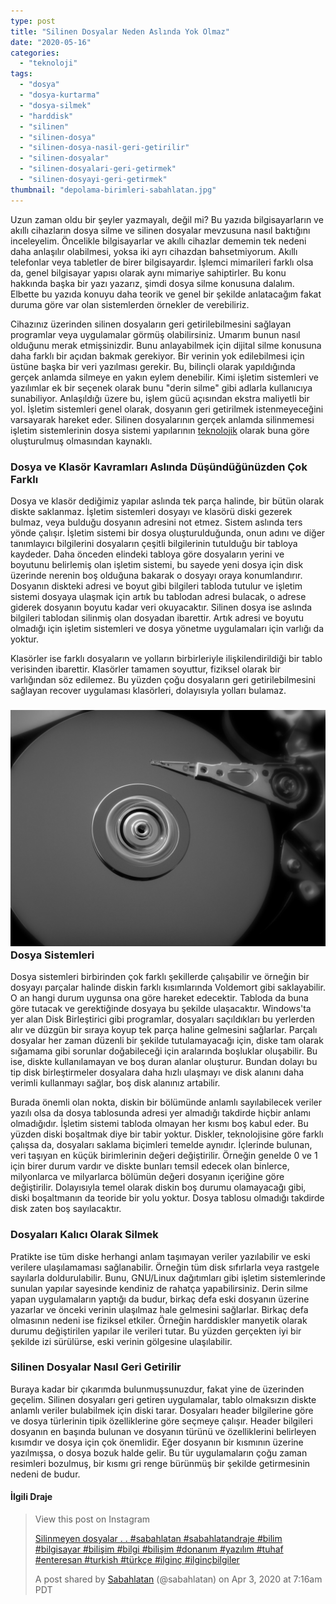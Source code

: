 ```yaml
---
type: post
title: "Silinen Dosyalar Neden Aslında Yok Olmaz"
date: "2020-05-16"
categories: 
  - "teknoloji"
tags: 
  - "dosya"
  - "dosya-kurtarma"
  - "dosya-silmek"
  - "harddisk"
  - "silinen"
  - "silinen-dosya"
  - "silinen-dosya-nasil-geri-getirilir"
  - "silinen-dosyalar"
  - "silinen-dosyalari-geri-getirmek"
  - "silinen-dosyayi-geri-getirmek"
thumbnail: "depolama-birimleri-sabahlatan.jpg"
---
```


Uzun zaman oldu bir şeyler yazmayalı, değil mi? Bu yazıda bilgisayarların ve akıllı cihazların dosya silme ve silinen dosyalar mevzusuna nasıl baktığını inceleyelim. Öncelikle bilgisayarlar ve akıllı cihazlar dememin tek nedeni daha anlaşılır olabilmesi, yoksa iki ayrı cihazdan bahsetmiyorum. Akıllı telefonlar veya tabletler de birer bilgisayardır. İşlemci mimarileri farklı olsa da, genel bilgisayar yapısı olarak aynı mimariye sahiptirler. Bu konu hakkında başka bir yazı yazarız, şimdi dosya silme konusuna dalalım. Elbette bu yazıda konuyu daha teorik ve genel bir şekilde anlatacağım fakat duruma göre var olan sistemlerden örnekler de verebiliriz.

Cihazınız üzerinden silinen dosyaların geri getirilebilmesini sağlayan programlar veya uygulamalar görmüş olabilirsiniz. Umarım bunun nasıl olduğunu merak etmişsinizdir. Bunu anlayabilmek için dijital silme konusuna daha farklı bir açıdan bakmak gerekiyor. Bir verinin yok edilebilmesi için üstüne başka bir veri yazılması gerekir. Bu, bilinçli olarak yapıldığında gerçek anlamda silmeye en yakın eylem denebilir. Kimi işletim sistemleri ve yazılımlar ek bir seçenek olarak bunu "derin silme" gibi adlarla kullanıcıya sunabiliyor. Anlaşıldığı üzere bu, işlem gücü açısından ekstra maliyetli bir yol. İşletim sistemleri genel olarak, dosyanın geri getirilmek istenmeyeceğini varsayarak hareket eder. Silinen dosyalarının gerçek anlamda silinmemesi işletim sistemlerinin dosya sistemi yapılarının [teknolojik](https://sabahlatan.com/blog/kategori/teknoloji/) olarak buna göre oluşturulmuş olmasından kaynaklı.

### Dosya ve Klasör Kavramları Aslında Düşündüğünüzden Çok Farklı

Dosya ve klasör dediğimiz yapılar aslında tek parça halinde, bir bütün olarak diskte saklanmaz. İşletim sistemleri dosyayı ve klasörü diski gezerek bulmaz, veya bulduğu dosyanın adresini not etmez. Sistem aslında ters yönde çalışır. İşletim sistemi bir dosya oluşturulduğunda, onun adını ve diğer tanımlayıcı bilgilerini dosyaların çeşitli bilgilerinin tutulduğu bir tabloya kaydeder. Daha önceden elindeki tabloya göre dosyaların yerini ve boyutunu belirlemiş olan işletim sistemi, bu sayede yeni dosya için disk üzerinde nerenin boş olduğuna bakarak o dosyayı oraya konumlandırır. Dosyanın diskteki adresi ve boyut gibi bilgileri tabloda tutulur ve işletim sistemi dosyaya ulaşmak için artık bu tablodan adresi bulacak, o adrese giderek dosyanın boyutu kadar veri okuyacaktır. Silinen dosya ise aslında bilgileri tablodan silinmiş olan dosyadan ibarettir. Artık adresi ve boyutu olmadığı için işletim sistemleri ve dosya yönetme uygulamaları için varlığı da yoktur.

Klasörler ise farklı dosyaların ve yolların birbirleriyle ilişkilendirildiği bir tablo verisinden ibarettir. Klasörler tamamen soyuttur, fiziksel olarak bir varlığından söz edilemez. Bu yüzden çoğu dosyaların geri getirilebilmesini sağlayan recover uygulaması klasörleri, dolayısıyla yolları bulamaz.

### ![Harddisk üzerinden silinen dosyalar](images/harddisk-sabahlatan-scaled.jpg)Dosya Sistemleri

Dosya sistemleri birbirinden çok farklı şekillerde çalışabilir ve örneğin bir dosyayı parçalar halinde diskin farklı kısımlarında Voldemort gibi saklayabilir. O an hangi durum uygunsa ona göre hareket edecektir. Tabloda da buna göre tutacak ve gerektiğinde dosyaya bu şekilde ulaşacaktır. Windows'ta yer alan Disk Birleştirici gibi programlar, dosyaları saçıldıkları bu yerlerden alır ve düzgün bir sıraya koyup tek parça haline gelmesini sağlarlar. Parçalı dosyalar her zaman düzenli bir şekilde tutulamayacağı için, diske tam olarak sığamama gibi sorunlar doğabileceği için aralarında boşluklar oluşabilir. Bu ise, diskte kullanılamayan ve boş duran alanlar oluşturur. Bundan dolayı bu tip disk birleştirmeler dosyalara daha hızlı ulaşmayı ve disk alanını daha verimli kullanmayı sağlar, boş disk alanınız artabilir.

Burada önemli olan nokta, diskin bir bölümünde anlamlı sayılabilecek veriler yazılı olsa da dosya tablosunda adresi yer almadığı takdirde hiçbir anlamı olmadığıdır. İşletim sistemi tabloda olmayan her kısmı boş kabul eder. Bu yüzden diski boşaltmak diye bir tabir yoktur. Diskler, teknolojisine göre farklı çalışsa da, dosyaları saklama biçimleri temelde aynıdır. İçlerinde bulunan, veri taşıyan en küçük birimlerinin değeri değiştirilir. Örneğin genelde 0 ve 1 için birer durum vardır ve diskte bunları temsil edecek olan binlerce, milyonlarca ve milyarlarca bölümün değeri dosyanın içeriğine göre değiştirilir. Dolayısıyla temel olarak diskin boş durumu olamayacağı gibi, diski boşaltmanın da teoride bir yolu yoktur. Dosya tablosu olmadığı takdirde disk zaten boş sayılacaktır.

### Dosyaları Kalıcı Olarak Silmek

Pratikte ise tüm diske herhangi anlam taşımayan veriler yazılabilir ve eski verilere ulaşılamaması sağlanabilir. Örneğin tüm disk sıfırlarla veya rastgele sayılarla doldurulabilir. Bunu, GNU/Linux dağıtımları gibi işletim sistemlerinde sunulan yapılar sayesinde kendiniz de rahatça yapabilirsiniz. Derin silme yapan uygulamaların yaptığı da budur, birkaç defa eski dosyanın üzerine yazarlar ve önceki verinin ulaşılmaz hale gelmesini sağlarlar. Birkaç defa olmasının nedeni ise fiziksel etkiler. Örneğin harddiskler manyetik olarak durumu değiştirilen yapılar ile verileri tutar. Bu yüzden gerçekten iyi bir şekilde izi sürülürse, eski verinin gölgesine ulaşılabilir.

### Silinen Dosyalar Nasıl Geri Getirilir

Buraya kadar bir çıkarımda bulunmuşsunuzdur, fakat yine de üzerinden geçelim. Silinen dosyaları geri getiren uygulamalar, tablo olmaksızın diskte anlamlı veriler bulabilmek için diski tarar. Dosyaları header bilgilerine göre ve dosya türlerinin tipik özelliklerine göre seçmeye çalışır. Header bilgileri dosyanın en başında bulunan ve dosyanın türünü ve özelliklerini belirleyen kısımdır ve dosya için çok önemlidir. Eğer dosyanın bir kısmının üzerine yazılmışsa, o dosya bozuk halde gelir. Bu tür uygulamaların çoğu zaman resimleri bozulmuş, bir kısmı gri renge bürünmüş bir şekilde getirmesinin nedeni de budur.

#### İlgili Draje

>  
> 
> View this post on Instagram
> 
>  
> 
> [Silinmeyen dosyalar . . #sabahlatan #sabahlatandraje #bilim #bilgisayar #bilişim #bilgi #bilişim #donanım #yazılım #tuhaf #enteresan #turkish #türkçe #ilginç #ilginçbilgiler](https://www.instagram.com/p/B-hZFqrh4sN/?utm_source=ig_embed&utm_campaign=loading)
> 
> A post shared by [Sabahlatan](https://www.instagram.com/sabahlatan/?utm_source=ig_embed&utm_campaign=loading) (@sabahlatan) on Apr 3, 2020 at 7:16am PDT

<script async src="//www.instagram.com/embed.js"></script>
